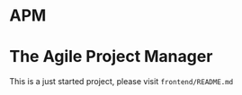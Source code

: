 # APM
# The Agile Project Manager

This is a just started project, please visit `frontend/README.md`

